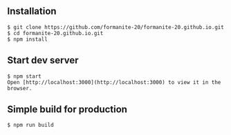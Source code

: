 
## Installation
    $ git clone https://github.com/formanite-20/formanite-20.github.io.git
    $ cd formanite-20.github.io.git
    $ npm install

## Start dev server
    $ npm start
    Open [http://localhost:3000](http://localhost:3000) to view it in the browser.

## Simple build for production
    $ npm run build

